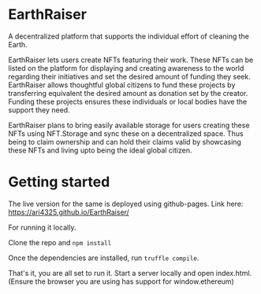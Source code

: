 # EarthRaiser


A decentralized platform that supports the individual effort of cleaning the Earth.

EarthRaiser lets users create NFTs featuring their work. These NFTs can be listed on the platform for displaying and creating awareness to the world regarding their initiatives and set the desired amount of funding they seek. EarthRaiser allows thoughtful global citizens to fund these projects by transferring equivalent the desired amount as donation set by the creator. Funding these projects ensures these individuals or local bodies have the support they need.

EarthRaiser plans to bring easily available storage for users creating these NFTs using NFT.Storage and sync these on a decentralized space. Thus being to claim ownership and can hold their claims valid by showcasing these NFTs and living upto being the ideal global citizen. 

# Getting started

The live version for the same is deployed using github-pages. Link here: https://ari4325.github.io/EarthRaiser/

For running it locally. 

Clone the repo and `npm install`

Once the dependencies are installed, run `truffle compile`. 

That's it, you are all set to run it. Start a server locally and open index.html. (Ensure the browser you are using has support for window.ethereum)
